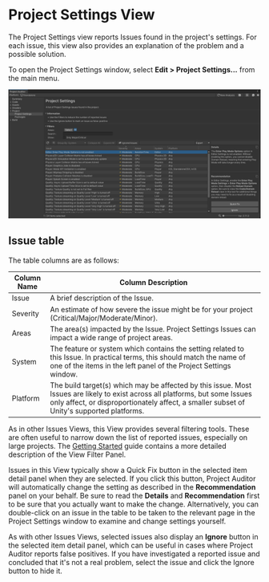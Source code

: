 <a name="ProjectSettings"></a>
# Project Settings View
The Project Settings view reports Issues found in the project's settings. For each issue, this view also provides an 
explanation of the problem and a possible solution.

To open the Project Settings window, select **Edit > Project Settings...** from the main menu.  

<img src="images/project-settings.png">

## Issue table

The table columns are as follows:

| Column Name | Column Description                                                                                                                                                                                                         | 
|-------------|----------------------------------------------------------------------------------------------------------------------------------------------------------------------------------------------------------------------------|
| Issue       | A brief description of the Issue.                                                                                                                                                                                          |
| Severity    | An estimate of how severe the issue might be for your project (Critical/Major/Moderate/Minor).                                                                                                                             |
| Areas       | The area(s) impacted by the Issue. Project Settings Issues can impact a wide range of project areas.                                                                                                                       |
| System      | The feature or system which contains the setting related to this Issue. In practical terms, this should match the name of one of the items in the left panel of the Project Settings window.                               |
| Platform    | The build target(s) which may be affected by this issue. Most Issues are likely to exist across all platforms, but some Issues only affect, or disproportionately affect, a smaller subset of Unity's supported platforms. |

As in other Issues Views, this View provides several filtering tools. These are often useful to narrow down the list of
reported issues, especially on large projects. The [Getting Started](#GettingStarted.md) guide contains a more detailed description of
the View Filter Panel.

Issues in this View typically show a Quick Fix button in the selected item detail panel when they are selected. If you
click this button, Project Auditor will automatically change the setting as described in the **Recommendation** panel on
your behalf. Be sure to read the **Details** and **Recommendation** first to be sure that you actually want to make the
change. Alternatively, you can double-click on an issue in the table to be taken to the relevant page in the Project
Settings window to examine and change settings yourself.

As with other Issues Views, selected issues also display an **Ignore** button in the selected item detail panel, which
can be useful in cases where Project Auditor reports false positives. If you have investigated a reported issue and
concluded that it's not a real problem, select the issue and click the Ignore button to hide it.
